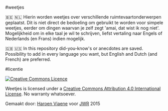 #weetjes

🇧🇪 🇳🇱 Hierin worden weetjes over verschillende ruimtevaartonderwerpen geplaatst. Dit is niet direct de bedoeling om gebruikt te worden voor simpele weetjes, eerder om dingen waarvan je zelf zegt 'amai, dat wist ik nog niet'. Mogelijkheid om in elke taal je wil te schrijven, liefst vertaling naar Engels of Nederlands (en Frans) indien mogelijk.

:uk: :us: In this repository did-you-know's or anecdotes are saved. Possibility to add in every language you want, but English and Dutch (and French) are preferred.

#licentie

[![Creative Commons Licence](https://i.creativecommons.org/l/by/4.0/88x31.png)](http://creativecommons.org/licenses/by/4.0/)

Weetjes is licensed under a [Creative Commons Attribution 4.0 International License](http://creativecommons.org/licenses/by/4.0/). No warranty whatsoever.

Gemaakt door: [Haroen Viaene](https://haroen.me) voor [JWR](http://jwronline.be) 2015
